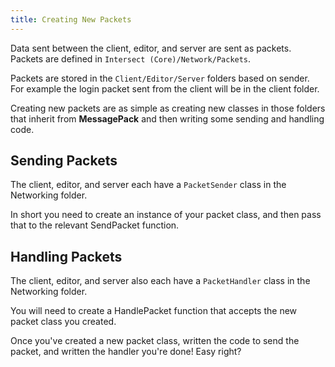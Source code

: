 ```yaml
---
title: Creating New Packets
---
```


Data sent between the client, editor, and server are sent as packets. Packets are defined in `Intersect (Core)/Network/Packets`.

Packets are stored in the `Client/Editor/Server` folders based on sender. For example the login packet sent from the client will be in the client folder.

Creating new packets are as simple as creating new classes in those folders that inherit from **MessagePack** and then writing some sending and handling code.

## Sending Packets

The client, editor, and server each have a `PacketSender` class in the Networking folder.

In short you need to create an instance of your packet class, and then pass that to the relevant SendPacket function.

## Handling Packets

The client, editor, and server also each have a `PacketHandler` class in the Networking folder.

You will need to create a HandlePacket function that accepts the new packet class you created.

Once you've created a new packet class, written the code to send the packet, and written the handler you're done! Easy right?
